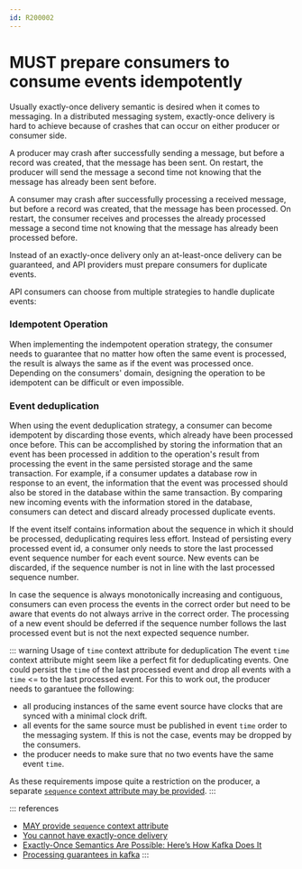 ```yaml
---
id: R200002
---
```


# MUST prepare consumers to consume events idempotently

Usually exactly-once delivery semantic is desired when it comes to messaging. In a distributed messaging system, exactly-once delivery is hard to achieve because of crashes that can occur on either producer or consumer side.

A producer may crash after successfully sending a message, but before a record was created, that the message has been sent. On restart, the producer will send the message a second time not knowing that the message has already been sent before.

A consumer may crash after successfully processing a received message, but before a record was created, that the message has been processed. On restart, the consumer receives and processes the already processed message a second time not knowing that the message has already been processed before.

Instead of an exactly-once delivery only an at-least-once delivery can be guaranteed, and API providers must prepare consumers for duplicate events.

API consumers can choose from multiple strategies to handle duplicate events:

### Idempotent Operation

When implementing the indempotent operation strategy, the consumer needs to guarantee that no matter how often the same event is processed, the result is always the same as if the event was processed once. Depending on the consumers' domain, designing the operation to be idempotent can be difficult or even impossible.

### Event deduplication

When using the event deduplication strategy, a consumer can become idempotent by discarding those events, which already have been processed once before.
This can be accomplished by storing the information that an event has been processed in addition to the operation's result from processing the event in the same persisted storage and the same transaction. For example, if a consumer updates a database row in response to an event, the information that the event was processed should also be stored in the database within the same transaction. By comparing new incoming events with the information stored in the database, consumers can detect and discard already processed duplicate events.

If the event itself contains information about the sequence in which it should be processed, deduplicating requires less effort. Instead of persisting every processed event id, a consumer only needs to store the last processed event sequence number for each event source. New events can be discarded, if the sequence number is not in line with the last processed sequence number.

In case the sequence is always monotonically increasing and contiguous, consumers can even process the events in the correct order but need to be aware that events do not always arrive in the correct order. The processing of a new event should be deferred if the sequence number follows the last processed event but is not the next expected sequence number.

::: warning Usage of `time` context attribute for deduplication
The event `time` context attribute might seem like a perfect fit for deduplicating events. One could persist the `time` of the last processed event and drop all events with a `time` &lt;= to the last processed event. For this to work out, the producer needs to garantuee the following:

- all producing instances of the same event source have clocks that are synced with a minimal clock drift.
- all events for the same source must be published in event `time` order to the messaging system. If this is not the case, events may be dropped by the consumers.
- the producer needs to make sure that no two events have the same event `time`.

As these requirements impose quite a restriction on the producer, a separate [`sequence` context attribute may be provided](/guidelines/r200003).
:::

::: references

- [MAY provide `sequence` context attribute](/guidelines/r200003)
- [You cannot have exactly-once delivery](https://bravenewgeek.com/you-cannot-have-exactly-once-delivery/)
- [Exactly-Once Semantics Are Possible: Here’s How Kafka Does It](https://www.confluent.io/de-de/blog/exactly-once-semantics-are-possible-heres-how-apache-kafka-does-it/)
- [Processing guarantees in kafka](https://medium.com/@andy.bryant/processing-guarantees-in-kafka-12dd2e30be0e)
  :::
